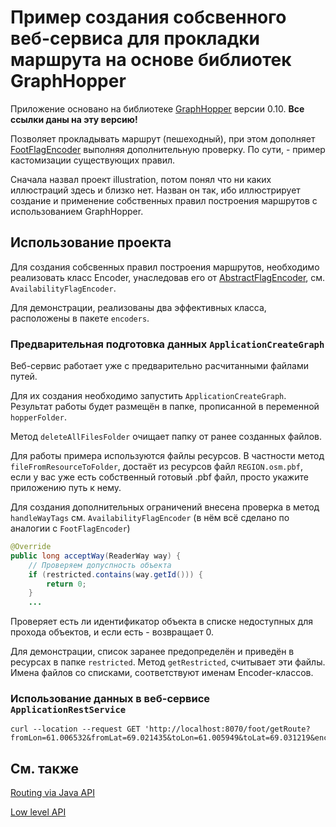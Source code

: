 # Пример создания собсвенного веб-сервиса для прокладки маршрута на основе библиотек GraphHopper

Приложение основано на библиотеке [GraphHopper](https://github.com/graphhopper/graphhopper/tree/0.10) версии 0.10. **Все ссылки даны на эту версию!**

Позволяет прокладывать маршрут (пешеходный), при этом дополняет [FootFlagEncoder](https://github.com/graphhopper/graphhopper/blob/0.10/core/src/main/java/com/graphhopper/routing/util/FootFlagEncoder.java) выполняя дополнительную проверку. По сути, - пример кастомизации существующих правил.

Сначала назвал проект illustration, потом понял что ни каких иллюстраций здесь и близко нет. Назван он так, ибо иллюстрирует создание и применение собственных правил построения маршрутов с использованием GraphHopper.

## Использование проекта

Для создания собсвенных правил построения маршрутов, необходимо реализовать класс Encoder, унаследовав его от [AbstractFlagEncoder](https://github.com/graphhopper/graphhopper/blob/0.10/core/src/main/java/com/graphhopper/routing/util/AbstractFlagEncoder.java), см. `AvailabilityFlagEncoder`. 

Для демонстрации, реализованы два эффективных класса, расположены в пакете `encoders`.

### Предварительная подготовка данных `ApplicationCreateGraph`

Веб-сервис работает уже с предварительно расчитанными файлами путей. 

Для их создания необходимо запустить `ApplicationCreateGraph`. Результат работы будет размещён в папке, прописанной в переменной `hopperFolder`.

Метод `deleteAllFilesFolder` очищает папку от ранее созданных файлов.

Для работы примера используются файлы ресурсов. В частности метод `fileFromResourceToFolder`, достаёт из ресурсов файл `REGION.osm.pbf`, если у вас уже есть собственный готовый .pbf файл, просто укажите приложению путь к нему. 

Для создания дополнительных ограничений внесена проверка в метод `handleWayTags` см. `AvailabilityFlagEncoder` (в нём всё сделано по аналогии с `FootFlagEncoder`)

```Java
@Override
public long acceptWay(ReaderWay way) {
    // Проверяем допуспность объекта
    if (restricted.contains(way.getId())) {
        return 0;
    }
    ...
```

Проверяет есть ли идентификатор объекта в списке недоступных для прохода объектов, и если есть - возвращает 0.

Для демонстрации, список заранее предопределён и приведён в ресурсах в папке `restricted`. Метод `getRestricted`, считывает эти файлы. Имена файлов со списками, соответствуют именам Encoder-классов.

### Использование данных в веб-сервисе `ApplicationRestService`

```cURL
curl --location --request GET 'http://localhost:8070/foot/getRoute?fromLon=61.006532&fromLat=69.021435&toLon=61.005949&toLat=69.031219&encoderPrinciple=WHEELCHAIR'
```

## См. также

[Routing via Java API](https://github.com/graphhopper/graphhopper/blob/0.10/docs/core/routing.md)

[Low level API](https://github.com/graphhopper/graphhopper/blob/0.10/docs/core/low-level-api.md)
